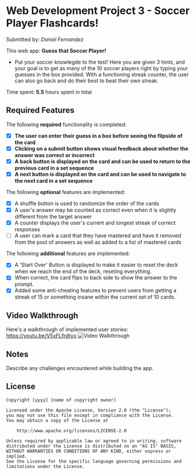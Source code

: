 # Web Development Project 3 - Soccer Player Flashcards!

Submitted by: *Daniel Fernandez*

This web app: **Guess that Soccer Player!** 
- Put your soccer knowlegde to the test! Here you are given 3 hints, and your goal is to get as many of the 10 soccer players right by typing your guesses in the box provided. With a functioning streak counter, the user can also go back and do their best to beat their own streak.

Time spent: **5.5** hours spent in total

## Required Features

The following **required** functionality is completed:

- [X] **The user can enter their guess in a box before seeing the flipside of the card**
- [X] **Clicking on a submit button shows visual feedback about whether the answer was correct or incorrect**
- [X] **A back button is displayed on the card and can be used to return to the previous card in a set sequence**
- [X] **A next button is displayed on the card and can be used to navigate to the next card in a set sequence**

The following **optional** features are implemented:

- [X] A shuffle button is used to randomize the order of the cards
- [X] A user's answer may be counted as correct even when it is slightly different from the target answer
- [X] A counter displays the user's current and longest streak of correct responses
- [ ] A user can mark a card that they have mastered and have it removed from the pool of answers as well as added to a list of mastered cards

The following **additional** features are implemented:

- [X] A 'Start Over' Button is displayed to make it easier to reset the deck when we reach the end of the deck, reseting everything.
- [X] When correct, the card flips to back side to show the answer to the prompt.
- [X] Added some anti-cheating features to prevent users from getting a streak of 15 or something insane within the current set of 10 cards.

## Video Walkthrough

Here's a walkthrough of implemented user stories: https://youtu.be/V5xFLfrdtyo
<img src='http://i.imgur.com/link/to/your/gif/file.gif' title='Video Walkthrough' width='' alt='Video Walkthrough' />

## Notes

Describe any challenges encountered while building the app.

## License

    Copyright [yyyy] [name of copyright owner]

    Licensed under the Apache License, Version 2.0 (the "License");
    you may not use this file except in compliance with the License.
    You may obtain a copy of the License at

        http://www.apache.org/licenses/LICENSE-2.0

    Unless required by applicable law or agreed to in writing, software
    distributed under the License is distributed on an "AS IS" BASIS,
    WITHOUT WARRANTIES OR CONDITIONS OF ANY KIND, either express or implied.
    See the License for the specific language governing permissions and
    limitations under the License.
